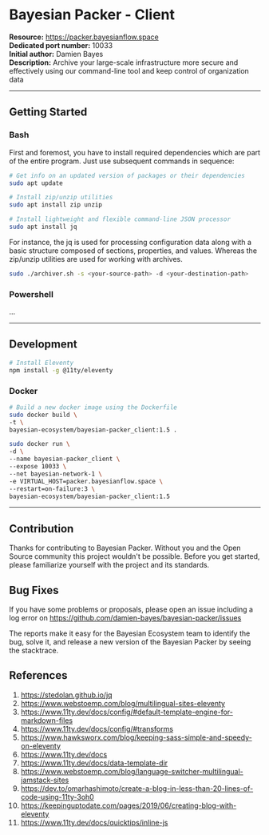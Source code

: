 # Bayesian Packer - Client

<b>Resource:</b> https://packer.bayesianflow.space<br/>
<b>Dedicated port number:</b> 10033<br/>
<b>Initial author:</b> Damien Bayes<br/>
<b>Description:</b> Archive your large-scale infrastructure more secure and effectively using our command-line tool and keep control of organization data<br/>

---

## Getting Started

### Bash

First and foremost, you have to install required dependencies which are part of the entire program. Just use subsequent commands in sequence:

```bash
# Get info on an updated version of packages or their dependencies
sudo apt update

# Install zip/unzip utilities
sudo apt install zip unzip

# Install lightweight and flexible command-line JSON processor
sudo apt install jq
```

For instance, the jq is used for processing configuration data along with a basic structure composed of sections, properties, and values. Whereas the zip/unzip utilities are used for working with archives.

```bash
sudo ./archiver.sh -s <your-source-path> -d <your-destination-path>
```

### Powershell

...

---

## Development

```bash
# Install Eleventy
npm install -g @11ty/eleventy
```

### Docker

```bash
# Build a new docker image using the Dockerfile
sudo docker build \
-t \
bayesian-ecosystem/bayesian-packer_client:1.5 .

sudo docker run \
-d \
--name bayesian-packer_client \
--expose 10033 \
--net bayesian-network-1 \
-e VIRTUAL_HOST=packer.bayesianflow.space \
--restart=on-failure:3 \
bayesian-ecosystem/bayesian-packer_client:1.5
```

---
## Contribution

Thanks for contributing to Bayesian Packer. Without you and the Open Source community this project wouldn't be possible. Before you get started, please familiarize yourself with the project and its standards.

## Bug Fixes

If you have some problems or proposals, please open an issue including a log error on https://github.com/damien-bayes/bayesian-packer/issues

The reports make it easy for the Bayesian Ecosystem team to identify the bug, solve it, and release a new version of the Bayesian Packer by seeing the stacktrace.

## References
1. https://stedolan.github.io/jq
2. https://www.webstoemp.com/blog/multilingual-sites-eleventy
3. https://www.11ty.dev/docs/config/#default-template-engine-for-markdown-files
4. https://www.11ty.dev/docs/config/#transforms
5. https://www.hawksworx.com/blog/keeping-sass-simple-and-speedy-on-eleventy
6. https://www.11ty.dev/docs
7. https://www.11ty.dev/docs/data-template-dir
8. https://www.webstoemp.com/blog/language-switcher-multilingual-jamstack-sites
9. https://dev.to/omarhashimoto/create-a-blog-in-less-than-20-lines-of-code-using-11ty-3oh0
10. https://keepinguptodate.com/pages/2019/06/creating-blog-with-eleventy
11. https://www.11ty.dev/docs/quicktips/inline-js